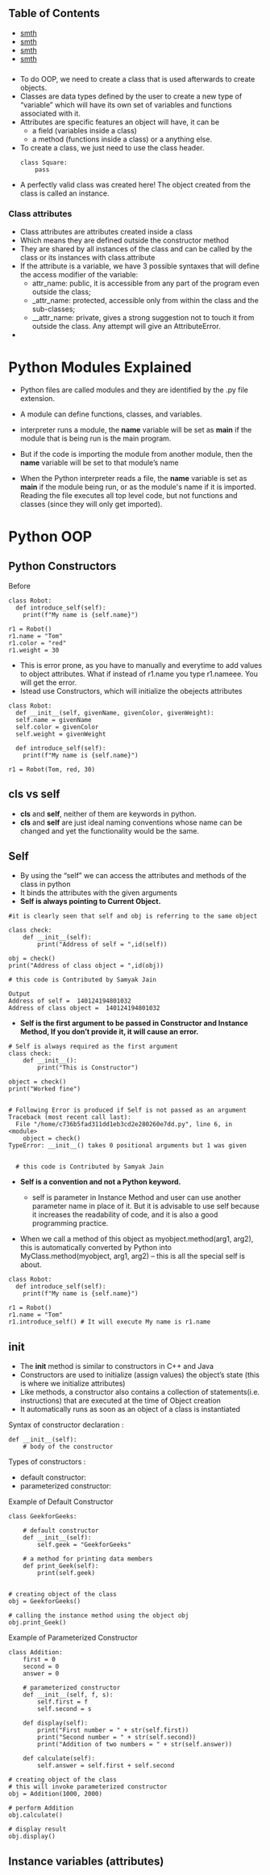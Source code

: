 #

## Table of Contents
- [smth]()
- [smth]()
- [smth]()
- [smth]()

###
- To do OOP, we need to create a class that is used afterwards to create objects.
- Classes are data types defined by the user to create a new type of “variable” which will have its own set of variables and functions associated with it.
- Attributes are specific features an object will have, it can be 
  - a field (variables inside a class)
  - a method (functions inside a class) or a anything else.
- To create a class, we just need to use the class header.
  ```
  class Square:
      pass
  ```
- A perfectly valid class was created here! The object created from the class is called an instance.


### Class attributes
- Class attributes are attributes created inside a class
- Which means they are defined outside the constructor method
- They are shared by all instances of the class and can be called by the class or its instances with class.attribute
- If the attribute is a variable, we have 3 possible syntaxes that will define the access modifier of the variable:
  - attr_name: public, it is accessible from any part of the program even outside the class;
  - _attr_name: protected, accessible only from within the class and the sub-classes;
  - __attr_name: private, gives a strong suggestion not to touch it from outside the class. Any attempt will give an AttributeError.
- 


# Python Modules Explained
- Python files are called modules and they are identified by the .py file extension. 
- A module can define functions, classes, and variables.

- interpreter runs a module, the __name__ variable will be set as __main__ if the module that is being run is the main program.
- But if the code is importing the module from another module, then the __name__  variable will be set to that module’s name
- When the Python interpreter reads a file, the __name__ variable is set as __main__ if the module being run, or as the module's name if it is imported. Reading the file executes all top level code, but not functions and classes (since they will only get imported).


# Python OOP

## Python Constructors

Before
```
class Robot:
  def introduce_self(self):
    print(f"My name is {self.name}")

r1 = Robot()
r1.name = "Tom"
r1.color = "red"
r1.weight = 30
```
- This is error prone, as you have to manually and everytime to add values to object attributes. What if instead of r1.name you type r1.nameee. You will get the error.
- Istead use Constructors, which will initialize the obejects attributes
```
class Robot:
  def __init__(self, givenName, givenColor, givenWeight):
  self.name = givenName
  self.color = givenColor
  self.weight = givenWeight

  def introduce_self(self):
    print(f"My name is {self.name}")

r1 = Robot(Tom, red, 30)
```



## cls vs self
-  **cls** and **self**, neither of them are keywords in python.
- **cls** and **self** are just ideal naming conventions whose name can be changed and yet the functionality would be the same.



## Self
- By using the “self”  we can access the attributes and methods of the class in python
- It binds the attributes with the given arguments
- **Self is always pointing to Current Object.**
```
#it is clearly seen that self and obj is referring to the same object

class check:
    def __init__(self):
        print("Address of self = ",id(self))

obj = check()
print("Address of class object = ",id(obj))

# this code is Contributed by Samyak Jain
```

```
Output
Address of self =  140124194801032
Address of class object =  140124194801032
```

- **Self is the first argument to be passed in Constructor and Instance Method, If you don’t provide it, it will cause an error.**
```
# Self is always required as the first argument
class check:
    def __init__():
        print("This is Constructor")
 
object = check()
print("Worked fine")
 
 
# Following Error is produced if Self is not passed as an argument
Traceback (most recent call last):
  File "/home/c736b5fad311dd1eb3cd2e280260e7dd.py", line 6, in <module>
    object = check()
TypeError: __init__() takes 0 positional arguments but 1 was given
   
   
  # this code is Contributed by Samyak Jain
```

- **Self is a convention and not a Python keyword.**
  - self is parameter in Instance Method and user can use another parameter name in place of it. But it is advisable to use self because it increases the readability of code, and it is also a good programming practice.

- When we call a method of this object as myobject.method(arg1, arg2), this is automatically converted by Python into MyClass.method(myobject, arg1, arg2) – this is all the special self is about.
```
class Robot:
  def introduce_self(self):
    print(f"My name is {self.name}")

r1 = Robot()
r1.name = "Tom"
r1.introduce_self() # It will execute My name is r1.name
```

## __init__
- The __init__ method is similar to constructors in C++ and Java
- Constructors are used to initialize (assign values) the object’s state (this is where we initialize attributes)
- Like methods, a constructor also contains a collection of statements(i.e. instructions) that are executed at the time of Object creation
- It automatically runs as soon as an object of a class is instantiated

Syntax of constructor declaration : 
```
def __init__(self):
    # body of the constructor
```

Types of constructors :
- default constructor: 
- parameterized constructor:

Example of Default Constructor
```
class GeekforGeeks:

	# default constructor
	def __init__(self):
		self.geek = "GeekforGeeks"

	# a method for printing data members
	def print_Geek(self):
		print(self.geek)


# creating object of the class
obj = GeekforGeeks()

# calling the instance method using the object obj
obj.print_Geek()
```

Example of Parameterized Constructor
```
class Addition:
	first = 0
	second = 0
	answer = 0
	
	# parameterized constructor
	def __init__(self, f, s):
		self.first = f
		self.second = s
	
	def display(self):
		print("First number = " + str(self.first))
		print("Second number = " + str(self.second))
		print("Addition of two numbers = " + str(self.answer))

	def calculate(self):
		self.answer = self.first + self.second

# creating object of the class
# this will invoke parameterized constructor
obj = Addition(1000, 2000)

# perform Addition
obj.calculate()

# display result
obj.display()

```


## Instance variables (attributes)


